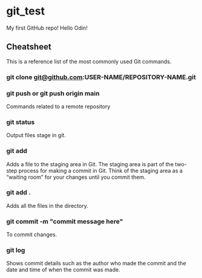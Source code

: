 # git_test
My first GitHub repo!
Hello Odin!

## Cheatsheet

   This is a reference list of the most commonly used Git commands.

### git clone git@github.com:USER-NAME/REPOSITORY-NAME.git 
### git push or git push origin main

   Commands related to a remote repository

### git status

   Output files stage in git.
    
### git add

   Adds a file to the staging area in Git. The staging area is part of the two-step process for making a commit in Git. Think of the staging area as a       “waiting room” for your changes until you commit them.

### git add .

   Adds all the files in the directory.

### git commit -m "commit message here"

   To commit changes.

### git log

   Shows commit details such as the author who made the commit and the date and time of when the commit was made.

